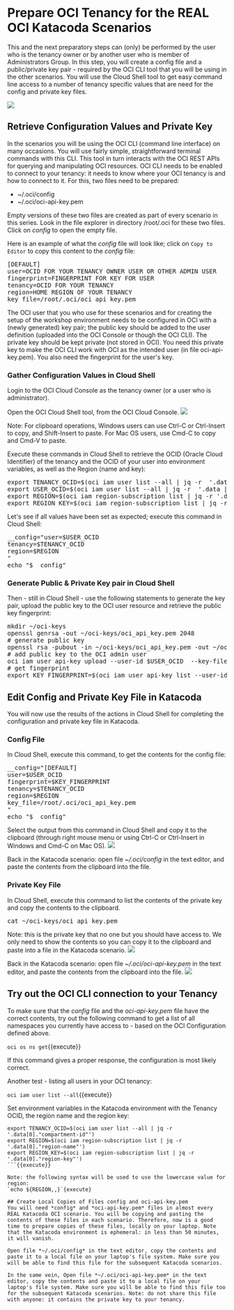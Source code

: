 # Prepare OCI Tenancy for the REAL OCI Katacoda Scenarios

This and the next preparatory steps can (only) be performed by the user who is the tenancy owner or by another user who is member of Administrators Group. In this step, you will create a config file and a public/private key pair - required by the OCI CLI tool that you will be using in the other scenarios. You will use the Cloud Shell tool to get easy command line access to a number of tenancy specific values that are need for the config and private key files.

![](assets/config-and-keys.png)

## Retrieve Configuration Values and Private Key
In the scenarios you will be using the OCI CLI (command line interface) on many occasions. You will use fairly simple, straightforward terminal commands with this CLI. This tool in turn interacts with the OCI REST APIs for querying and manipulating OCI resources. OCI CLI needs to be enabled to connect to your tenancy: it needs to know where your OCI tenancy is and how to connect to it. For this, two files need to be prepared:
* ~/.oci/config 
* ~/.oci/oci-api-key.pem

Empty versions of these two files are created as part of every scenario in this series. Look in the file explorer in directory /root/.oci for these two files. Click on *config* to open the empty file.

Here is an example of what the *config* file will look like; click on `Copy to Editor` to copy this content to the *config* file:

<pre class="file" data-filename="config" data-target="append">
[DEFAULT]
user=OCID FOR YOUR TENANCY OWNER USER OR OTHER ADMIN USER
fingerprint=FINGERPRINT FOR KEY FOR USER
tenancy=OCID FOR YOUR TENANCY
region=HOME REGION OF YOUR TENANCY
key_file=/root/.oci/oci_api_key.pem
</pre>

The OCI user that you who use for these scenarios and for creating the setup of the workshop environment needs to be configured in OCI with a (newly generated) key pair; the public key should be added to the user definition (uploaded into the OCI Console or though the OCI CLI). The private key should be kept private (not stored in OCI). You need this private key to make the OCI CLI work with OCI as the intended user (in file oci-api-key.pem). You also need the fingerprint for the user's key.

### Gather Configuration Values in Cloud Shell

Login to the OCI Cloud Console as the tenancy owner (or a user who is administrator). 

Open the OCI Cloud Shell tool, from the OCI Cloud Console.
![](assets/cloud-shell.png)

Note: For clipboard operations, Windows users can use Ctrl-C or Ctrl-Insert to copy, and Shift-Insert to paste. For Mac OS users, use Cmd-C to copy and Cmd-V to paste.

Execute these commands in Cloud Shell to retrieve the OCID (Oracle Cloud Identifier) of the tenancy and the OCID of your user into environment variables, as well as the Region (name and key):
<pre class="file" data-target="clipboard">
export TENANCY_OCID=$(oci iam user list --all | jq -r  '.data[0]."compartment-id"') 
export USER_OCID=$(oci iam user list --all | jq -r  '.data |sort_by(."time-created")| .[0]."id"')
export REGION=$(oci iam region-subscription list | jq -r '.data[0]."region-name"')
export REGION_KEY=$(oci iam region-subscription list | jq -r '.data[0]."region-key"')
</pre>

Let's see if all values have been set as expected; execute this command in Cloud Shell:

<pre class="file" data-target="clipboard">
__config="user=$USER_OCID
tenancy=$TENANCY_OCID
region=$REGION
"
echo "$__config"
</pre>

### Generate Public & Private Key pair in Cloud Shell

Then - still in Cloud Shell - use the following statements to generate the key pair, upload the public key to the OCI user resource and retrieve the public key fingerprint:

<pre class="file" data-target="clipboard">
mkdir ~/oci-keys
openssl genrsa -out ~/oci-keys/oci_api_key.pem 2048
# generate public key
openssl rsa -pubout -in ~/oci-keys/oci_api_key.pem -out ~/oci-keys/oci_api_key_public.pem
# add public key to the OCI admin user
oci iam user api-key upload --user-id $USER_OCID  --key-file ~/oci-keys/oci_api_key_public.pem
# get fingerprint
export KEY_FINGERPRINT=$(oci iam user api-key list --user-id  $USER_OCID  | jq -r '.data[0]."fingerprint"')
</pre>


## Edit Config and Private Key File in Katacoda
You will now use the results of the actions in Cloud Shell for completing the configuration and private key file in Katacoda.

### Config File
In Cloud Shell, execute this command, to get the contents for the config file:

<pre class="file" data-target="clipboard">
__config="[DEFAULT]
user=$USER_OCID
fingerprint=$KEY_FINGERPRINT
tenancy=$TENANCY_OCID
region=$REGION
key_file=/root/.oci/oci_api_key.pem
"
echo "$__config"
</pre>

Select the output from this command in Cloud Shell and copy it to the clipboard (through right mouse menu or using Ctrl-C or Ctrl-Insert in Windows and Cmd-C on Mac OS).
![](assets/copy-config-file-values.png)

Back in the Katacoda scenario: open file *~/.oci/config* in the text editor, and paste the contents from the clipboard into the file.

### Private Key File
In Cloud Shell, execute this command to list the contents of the private key and copy the contents to the clipboard. 

<pre class="file" data-target="clipboard">
cat ~/oci-keys/oci_api_key.pem
</pre>

Note: this is the private key that no one but you should have access to. We only need to show the contents so you can copy it to the clipboard and paste into a file in the Katacoda scenario.
![](assets/copy-private-key.png)

Back in the Katacoda scenario: open file *~/.oci/oci-api-key.pem* in the text editor, and paste the contents from the clipboard into the file.
![](assets/paste-private-key-to-katacoda.png)

## Try out the OCI CLI connection to your Tenancy
To make sure that the *config* file and the *oci-api-key.pem* file have the correct contents, try out the following command to get a list of all namespaces you currently have access to - based on the OCI Configuration defined above.

`oci os ns get`{{execute}} 

If this command gives a proper response, the configuration is most likely correct.

Another test - listing all users in your OCI tenancy:

`oci iam user list --all`{{execute}}

Set environment variables in the Katacoda environment with the Tenancy OCID, the region name and the region key:

```
export TENANCY_OCID=$(oci iam user list --all | jq -r  '.data[0]."compartment-id"')
export REGION=$(oci iam region-subscription list | jq -r '.data[0]."region-name"')
export REGION_KEY=$(oci iam region-subscription list | jq -r '.data[0]."region-key"')
```{{execute}}

Note: the following syntax will be used to use the lowercase value for region:
`echo ${REGION,,}`{execute}

## Create Local Copies of Files config and oci-api-key.pem
You will need *config* and *oci-api-key.pem* files in almost every REAL Katacoda OCI scenario. You will be copying and pasting the contents of these files in each scenario. Therefore, now is a good time to prepare copies of these files, locally on your laptop. Note that the Katacoda environment is ephemeral: in less than 50 minutes, it will vanish.

Open file *~/.oci/config* in the text editor, copy the contents and paste it to a local file on your laptop's file system. Make sure you will be able to find this file for the subsequent Katacoda scenarios.

In the same vein, Open file *~/.oci/oci-api-key.pem* in the text editor, copy the contents and paste it to a local file on your laptop's file system. Make sure you will be able to find this file too for the subsequent Katacoda scenarios. Note: do not share this file with anyone: it contains the private key to your tenancy.

